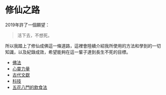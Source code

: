 # 修仙之路
2019年許了一個願望：

>活下去，不想死。

所以我踏上了修仙成佛這一條道路，這裡會陸續介紹我所使用的方法和學到的一切知識，以及紀錄成效，希望能夠在這一輩子達到長生不死的目標。


* [佛法]()
* [心靈力量]()
* [古代文獻](ancient-literature.md)
* [科技](technology.md)
* [五花八門的飲食法](diet.md)
